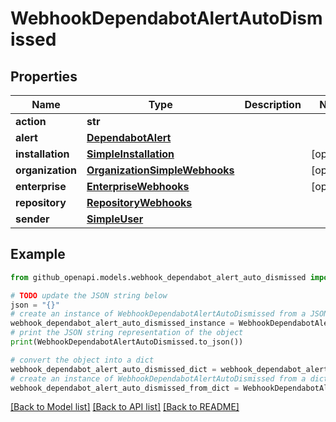 # WebhookDependabotAlertAutoDismissed


## Properties

Name | Type | Description | Notes
------------ | ------------- | ------------- | -------------
**action** | **str** |  | 
**alert** | [**DependabotAlert**](DependabotAlert.md) |  | 
**installation** | [**SimpleInstallation**](SimpleInstallation.md) |  | [optional] 
**organization** | [**OrganizationSimpleWebhooks**](OrganizationSimpleWebhooks.md) |  | [optional] 
**enterprise** | [**EnterpriseWebhooks**](EnterpriseWebhooks.md) |  | [optional] 
**repository** | [**RepositoryWebhooks**](RepositoryWebhooks.md) |  | 
**sender** | [**SimpleUser**](SimpleUser.md) |  | 

## Example

```python
from github_openapi.models.webhook_dependabot_alert_auto_dismissed import WebhookDependabotAlertAutoDismissed

# TODO update the JSON string below
json = "{}"
# create an instance of WebhookDependabotAlertAutoDismissed from a JSON string
webhook_dependabot_alert_auto_dismissed_instance = WebhookDependabotAlertAutoDismissed.from_json(json)
# print the JSON string representation of the object
print(WebhookDependabotAlertAutoDismissed.to_json())

# convert the object into a dict
webhook_dependabot_alert_auto_dismissed_dict = webhook_dependabot_alert_auto_dismissed_instance.to_dict()
# create an instance of WebhookDependabotAlertAutoDismissed from a dict
webhook_dependabot_alert_auto_dismissed_from_dict = WebhookDependabotAlertAutoDismissed.from_dict(webhook_dependabot_alert_auto_dismissed_dict)
```
[[Back to Model list]](../README.md#documentation-for-models) [[Back to API list]](../README.md#documentation-for-api-endpoints) [[Back to README]](../README.md)


